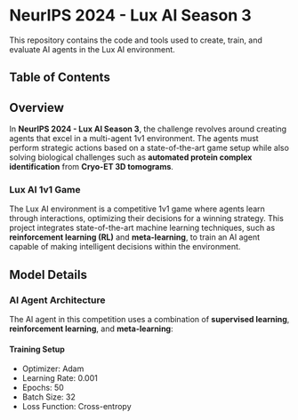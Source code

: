 # NeurIPS 2024 - Lux AI Season 3


This repository contains the code and tools used to create, train, and evaluate AI agents in the Lux AI environment.
## Table of Contents

## Overview

In **NeurIPS 2024 - Lux AI Season 3**, the challenge revolves around creating agents that excel in a multi-agent 1v1 environment. The agents must perform strategic actions based on a state-of-the-art game setup while also solving biological challenges such as **automated protein complex identification** from **Cryo-ET 3D tomograms**.

### Lux AI 1v1 Game

The Lux AI environment is a competitive 1v1 game where agents learn through interactions, optimizing their decisions for a winning strategy. This project integrates state-of-the-art machine learning techniques, such as **reinforcement learning (RL)** and **meta-learning**, to train an AI agent capable of making intelligent decisions within the environment.

## Model Details

### AI Agent Architecture

The AI agent in this competition uses a combination of **supervised learning**, **reinforcement learning**, and **meta-learning**:

#### Training Setup

- Optimizer: Adam
- Learning Rate: 0.001
- Epochs: 50
- Batch Size: 32
- Loss Function: Cross-entropy
